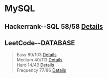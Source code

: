 
# MySQL
## Hackerrank--SQL 58/58 [Details](https://github.com/chongchong6/SQL/tree/master/HackerRank_SQL)
## LeetCode--DATABASE 
> Easy 80/103 [Details](https://github.com/chongchong6/SQL/tree/master/LeetCode/Easy)<br>
> Medium 40/113 [Details](https://github.com/chongchong6/SQL/tree/master/LeetCode/Medium)<br>
> Hard 14/49 [Details](https://github.com/chongchong6/SQL/tree/master/LeetCode/Hard)<br>
> Frequency 77/86 [Details](https://github.com/cc59chong/SQL-Practice/tree/master/LeetCode/Frequency)
